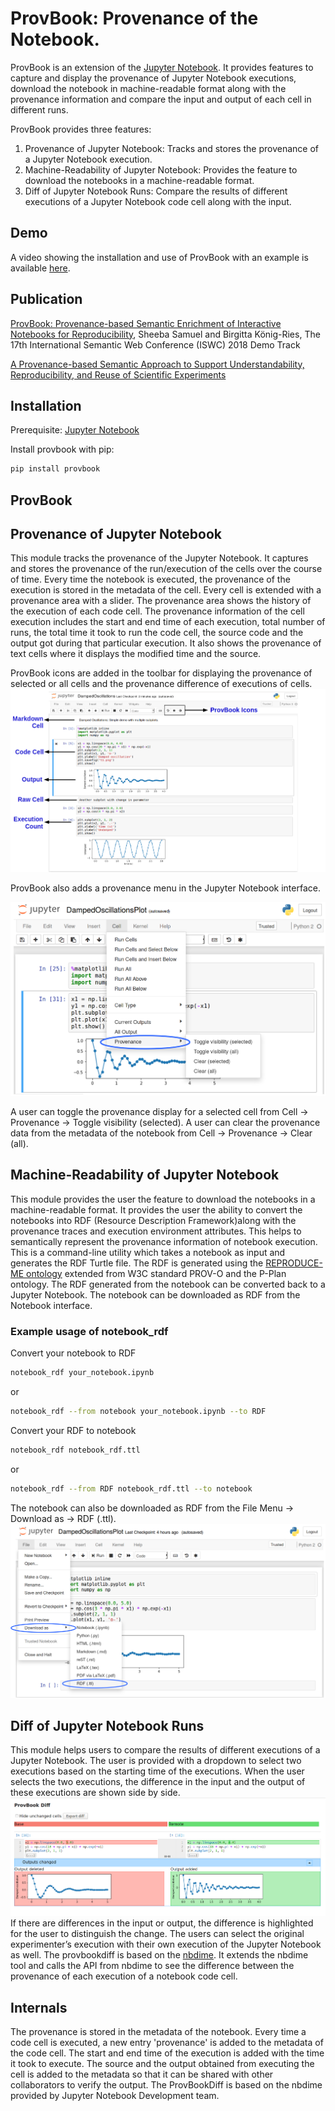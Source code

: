# ProvBook: Provenance of the Notebook.
ProvBook is an extension of the [Jupyter Notebook](https://jupyter.org/). It provides features to capture and display the provenance of Jupyter Notebook executions, download the notebook in machine-readable format along with the provenance information and compare the input and output of each cell in different runs.

ProvBook provides three features:
1. Provenance of Jupyter Notebook:
   Tracks and stores the provenance of a Jupyter Notebook execution.
2. Machine-Readability of Jupyter Notebook:
   Provides the feature to download the notebooks in a machine-readable format.
3. Diff of Jupyter Notebook Runs:
   Compare the results of different executions of a Jupyter Notebook code cell along with the input.


Demo
----
A video showing the installation and use of ProvBook with an example is available [here](https://doi.org/10.6084/m9.figshare.6401096).

Publication
-----------
[ProvBook: Provenance-based Semantic Enrichment of Interactive Notebooks for Reproducibility](http://ceur-ws.org/Vol-2180/paper-57.pdf), Sheeba Samuel and Birgitta König-Ries, The 17th International Semantic Web Conference (ISWC) 2018 Demo Track

[A Provenance-based Semantic Approach to Support Understandability, Reproducibility, and Reuse of Scientific Experiments](https://doi.org/10.22032/dbt.40396)

Installation
-------------

Prerequisite: [Jupyter Notebook](https://jupyter.org/)

Install provbook with pip:

```bash
pip install provbook
```

## ProvBook
Provenance of Jupyter Notebook
------------------------------

This module tracks the provenance of the Jupyter Notebook. It captures and stores the provenance of the run/execution of the cells over the course of time. Every time the notebook is executed, the provenance of the execution is stored in the metadata of the cell. Every cell is extended with a provenance area with a slider. The provenance area shows the history of the execution of each code cell. The provenance information of the cell execution includes the start and end time of each execution, total number of runs, the total time it took to run the code cell, the source code and the output got during that particular execution. It also shows the provenance of text cells where it displays the modified time and the source.

ProvBook icons are added in the toolbar for displaying the provenance of selected or all cells and the provenance difference of executions of cells.
![Provenance of a code cell](provbook/notebook_ext/ProvBook1.png)


ProvBook also adds a provenance menu in the Jupyter Notebook interface.

![Provenance Menu](provbook/notebook_ext/ProvBook2.png)

A user can toggle the provenance display for a selected cell from Cell -> Provenance -> Toggle visibility (selected).
A user can clear the provenance data from the metadata of the notebook from Cell -> Provenance -> Clear (all).



Machine-Readability of Jupyter Notebook
---------------------------------------
This module provides the user the feature to download the notebooks in a machine-readable format. It provides the user the ability to convert the notebooks into RDF (Resource Description Framework)along with the provenance traces and execution environment attributes. This helps to semantically represent the provenance information of notebook execution.
This is a command-line utility which takes a notebook as input and generates the RDF Turtle file. The RDF is generated using the [REPRODUCE-ME ontology](https://w3id.org/reproduceme/research) extended from W3C standard PROV-O and the P-Plan ontology. The RDF generated from the notebook can be converted back to a Jupyter Notebook. The notebook can be downloaded as RDF from the Notebook interface.

### Example usage of notebook_rdf
Convert your notebook to RDF
```bash
notebook_rdf your_notebook.ipynb
```
or
```bash
notebook_rdf --from notebook your_notebook.ipynb --to RDF
```

Convert your RDF to notebook
```bash
notebook_rdf notebook_rdf.ttl
```
or
```bash
notebook_rdf --from RDF notebook_rdf.ttl --to notebook
```
The notebook can also be downloaded as RDF from the File Menu -> Download as -> RDF (.ttl).
![Download notebook as a Turtle document](provbook/notebook_ext/notebook_rdf.png)

Diff of Jupyter Notebook Runs
-----------------------------
This module helps users to compare the results of different executions of a Jupyter Notebook. The user is provided with a dropdown to select two executions based on the starting time of the executions. When the user selects the two executions, the
difference in the input and the output of these executions are shown side by side.
![ProvBookDiff](provbook/notebook_ext/ProvBookDiff.png)
If there are differences in the input or output, the difference is highlighted for the user to distinguish the change.
The users can select the original experimenter’s execution with their own execution of the Jupyter Notebook as well.
The provbookdiff is based on the [nbdime](https://github.com/jupyter/nbdime). It extends the nbdime tool and calls the API from nbdime to see the difference between the provenance of each execution of a notebook code cell.

Internals
-----------
The provenance is stored in the metadata of the notebook. Every time a code cell is executed, a new entry 'provenance' is added to the metadata of the code cell. The start and end time of the execution is added with the time it took to execute. The source and the output obtained from executing the cell is added to the metadata so that it can be shared with other collaborators to verify the output. The ProvBookDiff is based on the nbdime provided by Jupyter Notebook Development team.

